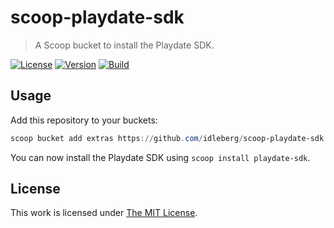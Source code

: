 # scoop-playdate-sdk

> A Scoop bucket to install the Playdate SDK.

[![License](https://img.shields.io/github/license/idleberg/scoop-playdate-sdk?style=for-the-badge)](LICENSE)
[![Version](https://img.shields.io/github/v/tag/idleberg/scoop-playdate-sdk?style=for-the-badge)](https://github.com/idleberg/scoop-playdate-sdk/releases)
[![Build](https://img.shields.io/github/workflow/status/idleberg/scoop-playdate-sdk/test?style=for-the-badge)](https://github.com/idleberg/scoop-playdate-sdk/releases)

## Usage

Add this repository to your buckets:

```powershell
scoop bucket add extras https://github.com/idleberg/scoop-playdate-sdk.git
```

You can now install the Playdate SDK using `scoop install playdate-sdk`.

## License

This work is licensed under [The MIT License](LICENSE).
